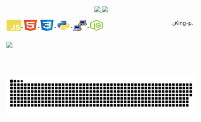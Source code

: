 <div align="center">
  <a href="https://github.com/k1ngvilons">
  <img height="170em" src="https://github-readme-stats.vercel.app/api?username=k1ngvilons&show_icons=true&theme=midnight-purple&include_all_commits=true&count_private=true"/>
  <img height="160em" src="https://github-readme-stats.vercel.app/api/top-langs/?username=k1ngvilons&layout=compact&langs_count=7&theme=midnight-purple"/>
</div>
<div style="display: inline_block"><br>
  <img align="center" alt="King-Js" height="30" width="40" src="https://raw.githubusercontent.com/devicons/devicon/master/icons/javascript/javascript-plain.svg">
  <img align="center" alt="King-HTML" height="30" width="40" src="https://raw.githubusercontent.com/devicons/devicon/master/icons/html5/html5-original.svg">
  <img align="center" alt="King-CSS" height="30" width="40" src="https://raw.githubusercontent.com/devicons/devicon/master/icons/css3/css3-original.svg">
  <img align="center" alt="King-Python" height="30" width="40" src="https://raw.githubusercontent.com/devicons/devicon/master/icons/python/python-original.svg">
  <img align="center" alt="King-PuTTy" height="30" width="40" src="https://raw.githubusercontent.com/devicons/devicon/master/icons/putty/putty-original.svg">
  <img align="center" alt="King-PuTTy" height="30" width="40" src="https://raw.githubusercontent.com/devicons/devicon/master/icons/nodejs/nodejs-original.svg">
  <img align="right" alt="King-pic" height="150" style="border-radius:50px;" src="https://i.imgur.com/33MWk9E.png">
</div>
  
  ##
 
<div> 
 <a href="https://discord.gg/jAJKYtSX73" target="_blank"><img src="https://img.shields.io/badge/Discord-7289DA?style=for-the-badge&logo=discord&logoColor=white" target="_blank"></a> 
 
  ![Snake animation](https://github.com/k1ngvilons/k1ngvilons/blob/output/github-contribution-grid-snake.svg)
 
</div>
